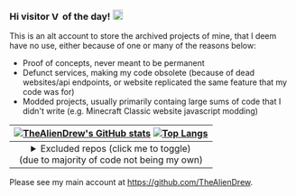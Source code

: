 ### Hi visitor [<img src="https://profile-counter.glitch.me/altaliendrew/count.svg" height="15" alt="Visitor Count">](#) of the day! [<img src="https://user-images.githubusercontent.com/1303154/88677602-1635ba80-d120-11ea-84d8-d263ba5fc3c0.gif" height="18" alt="Wave">](#)

This is an alt account to store the archived projects of mine, that I deem have no use, either because of one or many of the reasons below:
- Proof of concepts, never meant to be permanent
- Defunct services, making my code obsolete (because of dead websites/api endpoints, or website replicated the same feature that my code was for)
- Modded projects, usually primarily containg large sums of code that I didn't write (e.g. Minecraft Classic website javascript modding)

|[![TheAlienDrew's GitHub stats](https://github-readme-stats.vercel.app/api?username=thealiendrew&custom_title=AltAlienDrew%27s%20GitHub%20Stats&show_icons=true&theme=blue-green&exclude_repo=minecraft-classic)](#) [![Top Langs](https://github-readme-stats.vercel.app/api/top-langs/?username=altaliendrew&langs_count=10&layout=compact&theme=blue-green&exclude_repo=minecraft-classic)](#)|
|:---:|
|<details><summary>Excluded repos (click me to toggle)</summary><p>`minecraft-classic`</p></details> (due to majority of code not being my own)|

Please see my main account at https://github.com/TheAlienDrew.
